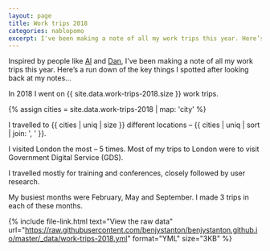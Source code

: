 ```yaml
---
layout: page
title: Work trips 2018
categories: nablopomo
excerpt: I've been making a note of all my work trips this year. Here’s a run down of the key things I spotted.
---
```


<p class="lede">Inspired by people like <a href="https://twitter.com/AldaviesAlison">Al</a> and <a href="https://twitter.com/dasbarrett">Dan</a>, I've been making a note of all my work trips this year. Here’s a run down of the key things I spotted after looking back at my notes…</p>

In 2018 I went on {{ site.data.work-trips-2018.size }} work trips.

{% assign cities = site.data.work-trips-2018 | map: 'city' %}

I travelled to {{ cities | uniq | size }} different locations – {{ cities | uniq | sort | join: ', ' }}.

I visited London the most – 5 times. Most of my trips to London were to visit Government Digital Service (GDS).

I travelled mostly for training and conferences, closely followed by user research.

My busiest months were February, May and September. I made 3 trips in each of these months.

{%
  include file-link.html
  text="View the raw data"
  url="https://raw.githubusercontent.com/benjystanton/benjystanton.github.io/master/_data/work-trips-2018.yml"
  format="YML"
  size="3KB"
%}
